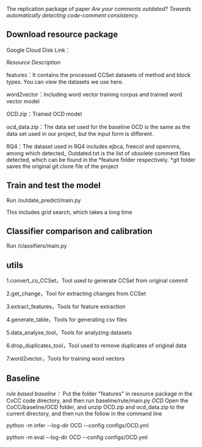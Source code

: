 The replication package of paper _Are your comments outdated? Towards automatically detecting code-comment consistency_.
## Download resource package
Google Cloud Disk Link：

*Resource Description*

features：It contains the processed CCSet datasets of method and block types. You can view the datasets we use here.

word2vector：Including word vector training corpus and trained word vector model

OCD.zip：Trained OCD model

ocd_data.zip：The data set used for the baseline OCD is the same as the data set used in our project, but the input form is different.

RQ4：The dataset used in RQ4 includes ejbca, freecol and opennms, among which detected_ Outdated.txt is the list of obsolete comment files detected, which can be found in the *feature folder respectively.  *git folder saves the original git clone file of the project
## Train and test the model
Run /outdate_predict/main.py

This includes grid search, which takes a long time
## Classifier comparison and calibration
Run /classifiers/main.py
## utils
1.convert_co_CCSet，Tool used to generate CCSet from original commit

2.get_change，Tool for extracting changes from CCSet

3.extract_features，Tools for feature extraction

4.generate_table，Tools for generating csv files

5.data_analyse_tool，Tools for analyzing datasets

6.drop_duplicates_tool，Tool used to remove duplicates of original data

7.word2vector，Tools for training word vectors
## Baseline
*rule based baseline：*
Put the folder "features" in resource package in the CoCC code directory, and then run baseline/rule/main.py
*OCD*
Open the CoCC/baseline/OCD folder, and unzip OCD.zip and ocd_data.zip to the current directory, and then run the follow in the command line

python -m infer --log-dir OCD --config configs/OCD.yml

python -m eval --log-dir OCD --config configs/OCD.yml
